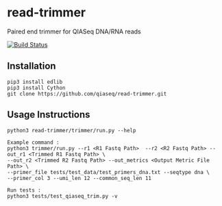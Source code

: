 # read-trimmer
Paired end trimmer for QIASeq DNA/RNA reads 

[![Build Status](https://travis-ci.com/qiaseq/read-trimmer.svg?branch=master)](https://travis-ci.com/qiaseq/read-trimmer)

## Installation
```
pip3 install edlib
pip3 install Cython
git clone https://github.com/qiaseq/read-trimmer.git
```

## Usage Instructions
```
python3 read-trimmer/trimmer/run.py --help

Example command :
python3 trimmer/run.py --r1 <R1 Fastq Path>  --r2 <R2 Fastq Path> --out_r1 <Trimmed R1 Fastq Path> \
--out_r2 <Trimmed R2 Fastq Path> --out_metrics <Output Metric File Path> \
--primer_file tests/test_data/test_primers_dna.txt --seqtype dna \
--primer_col 3 --umi_len 12 --common_seq_len 11

Run tests :
python3 tests/test_qiaseq_trim.py -v
```

